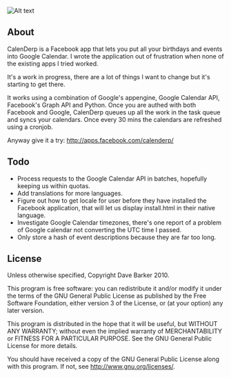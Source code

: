 ![Alt text](http://calenderp.appspot.com/images/calenderp.png)

About
-----

CalenDerp is a Facebook app that lets you put all your birthdays and events into Google Calendar. I wrote the application out of frustration when none of the existing apps I tried worked. 

It's a work in progress, there are a lot of things I want to change but it's starting to get there.

It works using a combination of Google's appengine, Google Calendar API, Facebook's Graph API and Python. Once you are authed with both Facebook and Google, CalenDerp queues up all the work in the task queue and syncs your calendars. Once every 30 mins the calendars are refreshed using a cronjob.

Anyway give it a try: <http://apps.facebook.com/calenderp/>

Todo
----
 - Process requests to the Google Calendar API in batches, hopefully keeping us within quotas.
 - Add translations for more languages.
 - Figure out how to get locale for user before they have installed the Facebook application, that will let us display install.html in their native language.
 - Investigate Google Calendar timezones, there's one report of a problem of Google calendar not converting the UTC time I passed.
 - Only store a hash of event descriptions because they are far too long.

License
-------
Unless otherwise specified, Copyright Dave Barker 2010.

This program is free software: you can redistribute it and/or modify
it under the terms of the GNU General Public License as published by
the Free Software Foundation, either version 3 of the License, or
(at your option) any later version.

This program is distributed in the hope that it will be useful,
but WITHOUT ANY WARRANTY; without even the implied warranty of
MERCHANTABILITY or FITNESS FOR A PARTICULAR PURPOSE.  See the
GNU General Public License for more details.

You should have received a copy of the GNU General Public License
along with this program.  If not, see <http://www.gnu.org/licenses/>.
